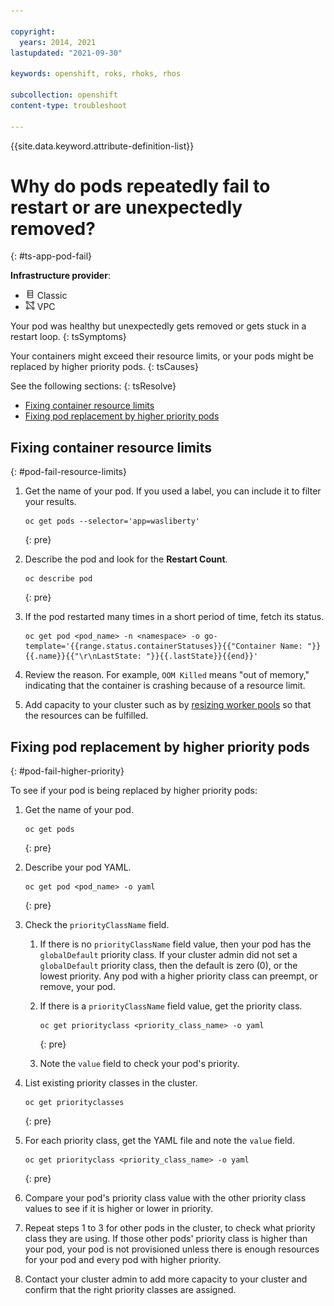 ```yaml
---

copyright: 
  years: 2014, 2021
lastupdated: "2021-09-30"

keywords: openshift, roks, rhoks, rhos

subcollection: openshift
content-type: troubleshoot

---
```





{{site.data.keyword.attribute-definition-list}}



# Why do pods repeatedly fail to restart or are unexpectedly removed?
{: #ts-app-pod-fail}

**Infrastructure provider**:
* <img src="images/icon-classic.png" alt="Classic infrastructure provider icon" width="15" style="width:15px; border-style: none"/> Classic
* <img src="images/icon-vpc.png" alt="VPC infrastructure provider icon" width="15" style="width:15px; border-style: none"/> VPC


Your pod was healthy but unexpectedly gets removed or gets stuck in a restart loop.
{: tsSymptoms}


Your containers might exceed their resource limits, or your pods might be replaced by higher priority pods.
{: tsCauses}


See the following sections:
{: tsResolve}

* [Fixing container resource limits](#pod-fail-resource-limits)
* [Fixing pod replacement by higher priority pods](#pod-fail-higher-priority)



## Fixing container resource limits
{: #pod-fail-resource-limits}

1. Get the name of your pod. If you used a label, you can include it to filter your results.
    ```
    oc get pods --selector='app=wasliberty'
    ```
    {: pre}

2. Describe the pod and look for the **Restart Count**.
    ```
    oc describe pod
    ```
    {: pre}

3. If the pod restarted many times in a short period of time, fetch its status.
    ```
    oc get pod <pod_name> -n <namespace> -o go-template='{{range.status.containerStatuses}}{{"Container Name: "}}{{.name}}{{"\r\nLastState: "}}{{.lastState}}{{end}}'
    ```
4. Review the reason. For example, `OOM Killed` means "out of memory," indicating that the container is crashing because of a resource limit.
5. Add capacity to your cluster such as by [resizing worker pools](/docs/containers?topic=containers-add_workers) so that the resources can be fulfilled.



## Fixing pod replacement by higher priority pods
{: #pod-fail-higher-priority}

To see if your pod is being replaced by higher priority pods:
1. Get the name of your pod.

    ```
    oc get pods
    ```
    {: pre}

2. Describe your pod YAML.

    ```
    oc get pod <pod_name> -o yaml
    ```
    {: pre}

3. Check the `priorityClassName` field.

    1. If there is no `priorityClassName` field value, then your pod has the `globalDefault` priority class. If your cluster admin did not set a `globalDefault` priority class, then the default is zero (0), or the lowest priority. Any pod with a higher priority class can preempt, or remove, your pod.

    2. If there is a `priorityClassName` field value, get the priority class.

        ```
        oc get priorityclass <priority_class_name> -o yaml
        ```
        {: pre}

    3. Note the `value` field to check your pod's priority.

4. List existing priority classes in the cluster.

    ```
    oc get priorityclasses
    ```
    {: pre}

5. For each priority class, get the YAML file and note the `value` field.

    ```
    oc get priorityclass <priority_class_name> -o yaml
    ```
    {: pre}

6. Compare your pod's priority class value with the other priority class values to see if it is higher or lower in priority.

7. Repeat steps 1 to 3 for other pods in the cluster, to check what priority class they are using. If those other pods' priority class is higher than your pod, your pod is not provisioned unless there is enough resources for your pod and every pod with higher priority.

8. Contact your cluster admin to add more capacity to your cluster and confirm that the right priority classes are assigned.








